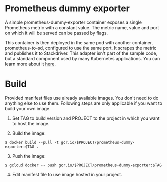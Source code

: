 # Prometheus dummy exporter

A simple prometheus-dummy-exporter container exposes a single Prometheus metric with a constant value. The metric name, value and port on which it will be served can be passed by flags.

This container is then deployed in the same pod with another container, prometheus-to-sd, configured to use the same port. It scrapes the metric and publishes it to Stackdriver. This adapter isn't part of the sample code, but a standard component used by many Kubernetes applications. You can learn more about it
[here](https://github.com/GoogleCloudPlatform/k8s-stackdriver/tree/master/prometheus-to-sd).

# Build

Provided manifest files use already available images. You don't need to do
anything else to use them. Following steps are only applicable if you want to
build your own image.

1. Set TAG to build version and PROJECT to the project in which you want to host the image.

2. Build the image:

`$ docker build --pull -t gcr.io/$PROJECT/prometheus-dummy-exporter:$TAG .`

3. Push the image:

`$ gcloud docker -- push gcr.io/$PROJECT/prometheus-dummy-exporter:$TAG`

4. Edit manifest file to use image hosted in your project.
